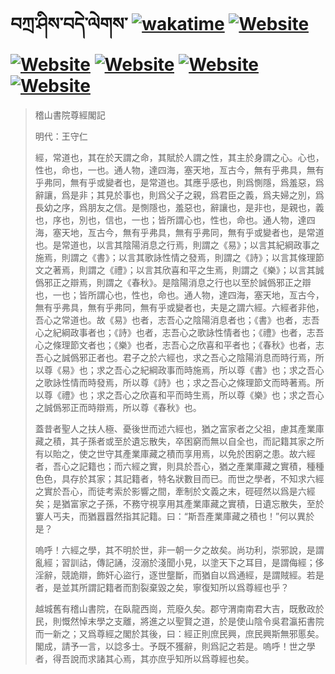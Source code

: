# བཀྲ་ཤིས་བདེ་ལེགས་	[![wakatime](https://wakatime.com/badge/user/5043ee4a-e361-4607-9d47-d557f2005d05.svg)](https://wakatime.com/@5043ee4a-e361-4607-9d47-d557f2005d05)	[![Website](https://img.shields.io/website?label=&up_color=orange&up_message=Tianchi&url=https%3A%2F%2Fshields.io)](https://tianchi.aliyun.com/home/science/scienceDetail?userId=1095279182618)	[![Website](https://img.shields.io/website?label=&up_color=green&up_message=Yuque&url=https%3A%2F%2Fshields.io)](https://www.yuque.com/ivanaxu)	[![Website](https://img.shields.io/website?label=&up_color=yellow&up_message=Leetcode&url=https%3A%2F%2Fshields.io)](https://leetcode.cn/u/ivanaxu)	[![Website](https://img.shields.io/website?label=&up_color=violet&up_message=AIstudio&url=https%3A%2F%2Fshields.io)](https://aistudio.baidu.com/aistudio/personalcenter/thirdview/979775)	[![Website](https://img.shields.io/website?label=&up_color=red&up_message=Gitee&url=https%3A%2F%2Fshields.io)](https://gitee.com/IvanaXu)
> 稽山書院尊經閣記
> 
> 明代：王守仁 
> 
> 經，常道也，其在於天謂之命，其賦於人謂之性，其主於身謂之心。心也，性也，命也，一也。通人物，達四海，塞天地，亙古今，無有乎弗具，無有乎弗同，無有乎或變者也，是常道也。其應乎感也，則爲惻隱，爲羞惡，爲辭讓，爲是非；其見於事也，則爲父子之親，爲君臣之義，爲夫婦之別，爲長幼之序，爲朋友之信。是惻隱也，羞惡也，辭讓也，是非也，是親也，義也，序也，別也，信也，一也；皆所謂心也，性也，命也。通人物，達四海，塞天地，亙古今，無有乎弗具，無有乎弗同，無有乎或變者也，是常道也。是常道也，以言其陰陽消息之行焉，則謂之《易》；以言其紀綱政事之施焉，則謂之《書》；以言其歌詠性情之發焉，則謂之《詩》；以言其條理節文之著焉，則謂之《禮》；以言其欣喜和平之生焉，則謂之《樂》；以言其誠僞邪正之辯焉，則謂之《春秋》。是陰陽消息之行也以至於誠僞邪正之辯也，一也；皆所謂心也，性也，命也。通人物，達四海，塞天地，亙古今，無有乎弗具，無有乎弗同，無有乎或變者也，夫是之謂六經。六經者非他，吾心之常道也。故《易》也者，志吾心之陰陽消息者也；《書》也者，志吾心之紀綱政事者也；《詩》也者，志吾心之歌詠性情者也；《禮》也者，志吾心之條理節文者也；《樂》也者，志吾心之欣喜和平者也；《春秋》也者，志吾心之誠僞邪正者也。君子之於六經也，求之吾心之陰陽消息而時行焉，所以尊《易》也；求之吾心之紀綱政事而時施焉，所以尊《書》也；求之吾心之歌詠性情而時發焉，所以尊《詩》也；求之吾心之條理節文而時著焉。所以尊《禮》也；求之吾心之欣喜和平而時生焉，所以尊《樂》也；求之吾心之誠僞邪正而時辯焉，所以尊《春秋》也。
> 
> 蓋昔者聖人之扶人極、憂後世而述六經也，猶之富家者之父祖，慮其產業庫藏之積，其子孫者或至於遺忘散失，卒困窮而無以自全也，而記籍其家之所有以貽之，使之世守其產業庫藏之積而享用焉，以免於困窮之患。故六經者，吾心之記籍也；而六經之實，則具於吾心，猶之產業庫藏之實積，種種色色，具存於其家；其記籍者，特名狀數目而已。而世之學者，不知求六經之實於吾心，而徒考索於影響之間，牽制於文義之末，硜硜然以爲是六經矣；是猶富家之子孫，不務守視享用其產業庫藏之實積，日遺忘散失，至於窶人丐夫，而猶囂囂然指其記籍。曰：“斯吾產業庫藏之積也！”何以異於是？
> 
> 嗚呼！六經之學，其不明於世，非一朝一夕之故矣。尚功利，崇邪說，是謂亂經；習訓詁，傳記誦，沒溺於淺聞小見，以塗天下之耳目，是謂侮經；侈淫辭，競詭辯，飾奸心盜行，逐世壟斷，而猶自以爲通經，是謂賊經。若是者，是並其所謂記籍者而割裂棄毀之矣，寧復知所以爲尊經也乎？
> 
> 越城舊有稽山書院，在臥龍西崗，荒廢久矣。郡守渭南南君大吉，既敷政於民，則慨然悼末學之支離，將進之以聖賢之道，於是使山陰令吳君瀛拓書院而一新之；又爲尊經之閣於其後，曰：經正則庶民興，庶民興斯無邪慝矣。閣成，請予一言，以諗多士。予既不獲辭，則爲記之若是。嗚呼！世之學者，得吾說而求諸其心焉，其亦庶乎知所以爲尊經也矣。
>
